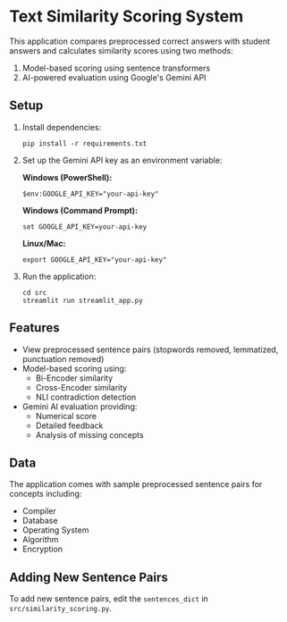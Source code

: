 # Text Similarity Scoring System

This application compares preprocessed correct answers with student answers and calculates similarity scores using two methods:
1. Model-based scoring using sentence transformers
2. AI-powered evaluation using Google's Gemini API

## Setup

1. Install dependencies:
   ```
   pip install -r requirements.txt
   ```

2. Set up the Gemini API key as an environment variable:

   **Windows (PowerShell):**
   ```
   $env:GOOGLE_API_KEY="your-api-key"
   ```

   **Windows (Command Prompt):**
   ```
   set GOOGLE_API_KEY=your-api-key
   ```

   **Linux/Mac:**
   ```
   export GOOGLE_API_KEY="your-api-key"
   ```

3. Run the application:
   ```
   cd src
   streamlit run streamlit_app.py
   ```

## Features

- View preprocessed sentence pairs (stopwords removed, lemmatized, punctuation removed)
- Model-based scoring using:
  - Bi-Encoder similarity
  - Cross-Encoder similarity
  - NLI contradiction detection
- Gemini AI evaluation providing:
  - Numerical score
  - Detailed feedback
  - Analysis of missing concepts

## Data

The application comes with sample preprocessed sentence pairs for concepts including:
- Compiler
- Database
- Operating System
- Algorithm
- Encryption

## Adding New Sentence Pairs

To add new sentence pairs, edit the `sentences_dict` in `src/similarity_scoring.py`. 